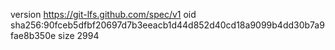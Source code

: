 version https://git-lfs.github.com/spec/v1
oid sha256:90fceb5dfbf20697d7b3eeacb1d44d852d40cd18a9099b4dd30b7a9fae8b350e
size 2994
